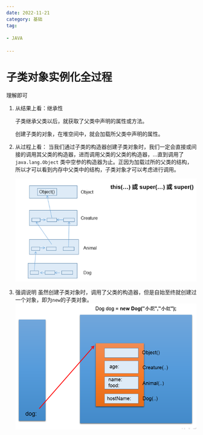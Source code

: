 ```yaml
---
date: 2022-11-21
category: 基础
tag:

- JAVA

---
```


# 子类对象实例化全过程

理解即可

1. 从结果上看：继承性

   子类继承父类以后，就获取了父类中声明的属性或方法。

   创建子类的对象，在堆空间中，就会加载所父类中声明的属性。

2. 从过程上看：
   当我们通过子类的构造器创建子类对象时，我们一定会直接或间接的调用其父类的构造器，进而调用父类的父类的构造器，...直到调用了`java.lang.Object`
   类中空参的构造器为止。正因为加载过所的父类的结构，所以才可以看到内存中父类中的结构，子类对象才可以考虑进行调用。

   ![图示](../../images/instantiation1.png)
3. 强调说明
   虽然创建子类对象时，调用了父类的构造器，但是自始至终就创建过一个对象，即为`new`的子类对象。
   ![img.png](../../images/instantiation2.png)
